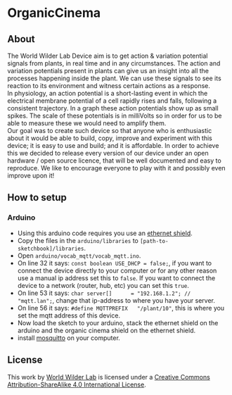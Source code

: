 # OrganicCinema

## About
The World Wilder Lab Device aim is to get action & variation potential signals from plants, in real time and in any circumstances. The action and variation potentials present in plants can give us an insight into all the processes happening inside the plant. We can use these signals to see its reaction to its environment and witness certain actions as a response.  
In physiology, an action potential is a short-lasting event in which the electrical membrane potential of a cell rapidly rises and falls, following a consistent trajectory. In a graph these action potentials show up as small spikes. The scale of these potentials is in milliVolts so in order for us to be able to measure these we would need to amplify them.  
Our goal was to create such device so that anyone who is enthusiastic about it would be able to build, copy, improve and experiment with this device; it is easy to use and build; and it is affordable. In order to achieve this we decided to release every version of our device under an open hardware / open source licence, that will be well documented and easy to reproduce. We like to encourage everyone to play with it and possibly even improve upon it!  


## How to setup

### Arduino

* Using this arduino code requires you use an [ethernet shield](http://www.arduino.cc/en/Main/ArduinoEthernetShield).
* Copy the files in the `arduino/libraries` to `[path-to-sketchbook]/libraries`.
* Open `arduino/vocab_mqtt/vocab_mqtt.ino`.
* On line 32 it says: `const boolean USE_DHCP = false;`, if you want to connect the device directly to your computer or for any other reason use a manual ip address set this to `false`. If you want to connect the device to a network (router, hub, etc) you can set this `true`.
* On line 53 it says: `char server[]      = "192.168.1.2"; // "mqtt.lan";`, change that ip-address to where you have your server.
* On line 56 it says: `#define MQTTPREFIX   "/plant/10"`, this is where you set the mqtt address of this device.
* Now load the sketch to your arduino, stack the ethernet shield on the arduino and the organic cinema shield on the ethernet shield.
* install [mosquitto](http://mosquitto.org/) on your computer.


## License
This work by [World Wilder Lab](http://www.worldwilderlab.net/) is licensed under a [Creative Commons Attribution-ShareAlike 4.0 International License](http://creativecommons.org/licenses/by-sa/4.0/).

